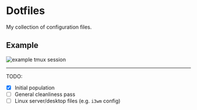 # Dotfiles

My collection of configuration files.

## Example

![example tmux session](https://i.imgur.com/D9DVYZP.png)

---

TODO:
- [x] Initial population
- [ ] General cleanliness pass
- [ ] Linux server/desktop files (e.g. `i3wm` config)
